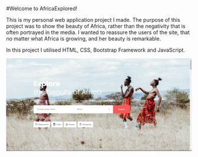 #Welcome to AfricaExplored!

This is my personal web application project I made. The purpose of this project was to show the beauty of Africa, rather than the negativity that is often portrayed in the media. I wanted to reassure the users of the site, that no matter what Africa is growing, and her beauty is remarkable. 

In this project I utilised HTML, CSS, Bootstrap Framework and JavaScript.

![Web Dev 1](/AfricaExplored-TourismProject/AfricaExplored-Images/image1.PNG)

